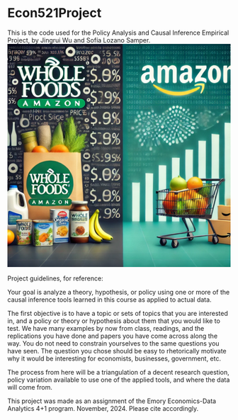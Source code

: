 # Econ521Project

This is the code used for the Policy Analysis and Causal Inference Empirical Project, by Jingrui Wu and Sofía Lozano Samper. 
![Cover image generated by ChatGPT](WfAMerger.png)

Project guidelines, for reference:

Your goal is analyze a theory, hypothesis, or policy using one or more of the causal inference tools learned in this course as applied to actual data.

The first objective is to have a topic or sets of topics that you are interested in, and a policy or theory or hypothesis about them that you would like to test. We have many examples by now from class, readings, and the replications you have done and papers you have come across along the way. You do not need to constrain yourselves to the same questions you have seen. The question you chose should be easy to rhetorically motivate why it would be interesting for economists, businesses, government, etc.

The process from here will be a triangulation of a decent research question, policy variation available to use one of the applied tools, and where the data will come from.

This project was made as an assignment of the Emory Economics-Data Analytics 4+1 program. November, 2024. Please cite accordingly. 
